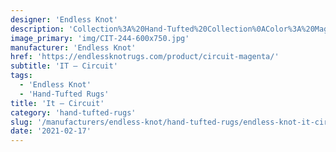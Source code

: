 ```yaml
---
designer: 'Endless Knot'
description: 'Collection%3A%20Hand-Tufted%20Collection%0AColor%3A%20Magenta%0AMaterial%3A%20Wool%20%26%20Tencel'
image_primary: 'img/CIT-244-600x750.jpg'
manufacturer: 'Endless Knot'
href: 'https://endlessknotrugs.com/product/circuit-magenta/'
subtitle: 'IT – Circuit'
tags:
  - 'Endless Knot'
  - 'Hand-Tufted Rugs'
title: 'It – Circuit'
category: 'hand-tufted-rugs'
slug: '/manufacturers/endless-knot/hand-tufted-rugs/endless-knot-it-circuit'
date: '2021-02-17'
---
```

